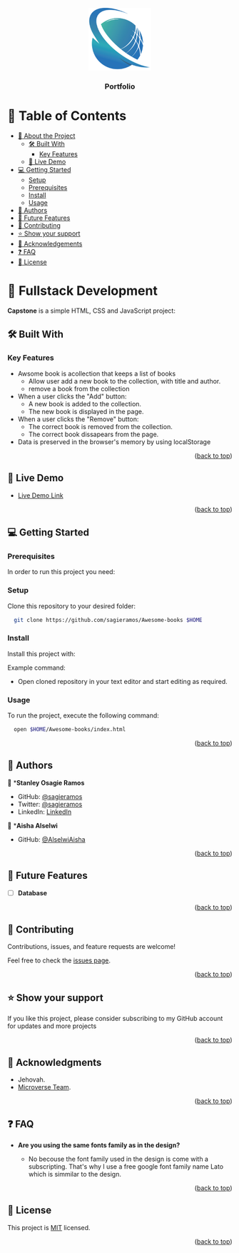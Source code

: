 <a name="readme-top"></a>



<div align="center">

  <img src="imuwahen_logo.png" alt="logo" width="140"  height="auto" />
  <br/>

  <h3><b>Portfolio</b></h3>

</div>


# 📗 Table of Contents

- [📖 About the Project](#about-project)
  - [🛠 Built With](#built-with)
    - [Key Features](#key-features)
  - [🚀 Live Demo](#live-demo)
- [💻 Getting Started](#getting-started)
  - [Setup](#setup)
  - [Prerequisites](#prerequisites)
  - [Install](#install)
  - [Usage](#usage)
- [👥 Authors](#authors)
- [🔭 Future Features](#future-features)
- [🤝 Contributing](#contributing)
- [⭐️ Show your support](#support)
- [🙏 Acknowledgements](#acknowledgements)
- [❓ FAQ](#faq)
- [📝 License](#license)


# 📖 Fullstack Development <a name="Awesome books"></a>

**Capstone** is a simple HTML, CSS and JavaScript project: 

## 🛠  Built With <a name="built-with"></a>


### Key Features <a name="key-features"></a>
- Awsome book is acollection that keeps a list of books
   - Allow user add a new book to the collection, with title and author.
   - remove a book from the collection
- When a user clicks the "Add" button:
   - A new book is added to the collection.
   - The new book is displayed in the page.
- When a user clicks the "Remove" button:
    - The correct book is removed from the collection.
    - The correct book dissapears from the page.
- Data is preserved in the browser's memory by using localStorage
  
<p align="right">(<a href="#readme-top">back to top</a>)</p>

## 🚀 Live Demo <a name="live-demo"></a>

- [Live Demo Link](https://sagieramos.github.io/Awesome-books)

<p align="right">(<a href="#readme-top">back to top</a>)</p>

## 💻 Getting Started <a name="getting-started"></a>

### Prerequisites

In order to run this project you need:


### Setup

Clone this repository to your desired folder:
```sh
  git clone https://github.com/sagieramos/Awesome-books $HOME
```


### Install

Install this project with:

Example command:

- Open cloned repository in your text editor and start editing as required.

### Usage

To run the project, execute the following command:

```sh
  open $HOME/Awesome-books/index.html
```

<p align="right">(<a href="#readme-top">back to top</a>)</p>


## 👥 Authors <a name="authors"></a>
👤 ***Stanley Osagie Ramos**
- GitHub: [@sagieramos](https://github.com/sagieramos)
- Twitter: [@sagieramos](https://twitter.com/sagieramos)
- LinkedIn: [LinkedIn](https://linkedin.com/in/sagieramos)


👤 ***Aisha Alselwi**
- GitHub: [@AlselwiAisha](https://github.com/AlselwiAisha)

<p align="right">(<a href="#readme-top">back to top</a>)</p>


## 🔭 Future Features <a name="future-features"></a>

- [ ] **Database**

<p align="right">(<a href="#readme-top">back to top</a>)</p>


## 🤝 Contributing <a name="contributing"></a>

Contributions, issues, and feature requests are welcome!

Feel free to check the [issues page](../../issues/).

<p align="right">(<a href="#readme-top">back to top</a>)</p>



## ⭐️ Show your support <a name="support"></a>

If you like this project, please consider subscribing to my GitHub account for updates and more projects

<p align="right">(<a href="#readme-top">back to top</a>)</p>


## 🙏 Acknowledgments <a name="acknowledgements"></a>
- Jehovah.
- [Microverse Team](https://www.microverse.org/).
<p align="right">(<a href="#readme-top">back to top</a>)</p>

## ❓ FAQ <a name="faq"></a>

- **Are you using the same fonts family as in the design?**

  - No becouse the font family used in the design is come with a subscripting. That's why I use a free google font family name Lato which is simmilar to the design.

<p align="right">(<a href="#readme-top">back to top</a>)</p>

## 📝 License <a name="license"></a>

This project is [MIT](./LICENSE.md) licensed.

<p align="right">(<a href="#readme-top">back to top</a>)</p>
